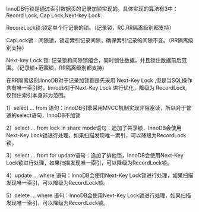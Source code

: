 InnoDB行锁是通过索引数据页的记录加锁实现的。具体实现的算法有3中：Record Lock, Cap Lock,Next-key Lock.

RecoreLock锁:锁定单个行记录的锁。（记录锁，RC,RR隔离级别都支持）

CapLock锁：间隙锁，锁定索引记录间隙，确保索引记录的间隙不变。（RR隔离级别支持）

Next-key Lock 锁: 记录锁和间隙锁组合，同时锁住数据，并且锁住数据前后范围。（记录锁+范围锁，RR隔离级别都支持）

在RR隔离级别:InnoDB对于记录加锁都是先采用 Next-Key Lock ,但是当SQL操作含有唯一索引时，Innodb对于Next-Key Lock 进行优化，降级为 RecordLock, 仅锁住索引本身非为范围。

1）select ... from 语句：InnoDB引擎采用MVCC机制实现非阻塞读，所以对于普通的select语句，InnoDB不加锁

2）select ... from lock in share mode语句：追加了共享锁，InnoDB会使用Next-Key Lock锁进行处理，如果扫描发现唯一索引，可以降级为RecordLock锁。

3）select ... from for update语句：追加了排他锁，InnoDB会使用Next-Key Lock锁进行处理，如果扫描发现唯一索引，可以降级为RecordLock锁。

4）update ... where 语句：InnoDB会使用Next-Key Lock锁进行处理，如果扫描发现唯一索引，可以降级为RecordLock锁。

5）delete ... where 语句：InnoDB会使用Next-Key Lock锁进行处理，如果扫描发现唯一索引，可以降级为RecordLock锁。
